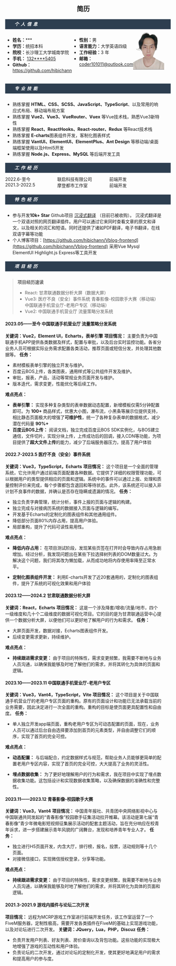  <center>
     <h2>简历</h2>
 </center>

<div style="height:32px;width:100%;padding-left:30px;background-color:#2D3E50">
    <h5 style="color:white;line-height:32px;letter-spacing: 6px;">个人信息</h5>
</div>
<div style="height:10px"></div>
<div style="display:flex;width:100%;font-size:14px">
    <ul style="flex:2;margin-left:0">
        <li><b>姓名：</b>***</li>
        <li><b>学历：</b>统招本科</li>
        <li><b>院校：</b>长沙理工大学城南学院</li>
        <li>
            <b>手机：</b>
            <a href="tel:132****5405">132****5405</a>
        </li>
        <li>
            <b>Github：</b>
            <a href="https://github.com/hibichann">https://github.com/hibichann</a>
        </li>
    </ul>
    <ul style="flex:2;margin-left:0">
        <li><b>性别：</b>男</li>
        <li><b>语言能力：</b>大学英语四级</li>
        <li><b>工作经验：</b>3 年</li>
        <li><b>邮箱：</b><a href="mailto:coder101011@outlook.com">coder101011@outlook.com</a></li>
    </ul>
    <div style="flex:1;margin-left:0">
        <div style="background-color:gray;width:100px;height:120px;"><img src="./compressed.jpg"></div>
    </div>
</div>
<div style="height:32px;width:100%;padding-left:30px;background-color:#2D3E50">
    <h5 style="color:white;line-height:32px;letter-spacing: 6px;">专业技能</h5>
</div>
<div style="height:10px"></div>

* 熟练掌握 **HTML、CSS、SCSS、JavaScript、TypeScript**、以及常用的响应式布局、移动端布局方案
* 熟练掌握 **Vue2、Vue3、VueRouter、Vuex** 等Vue技术栈，熟悉Vue3新特性
* 熟练掌握 **React、ReactHooks、React-router、Redux** 等React技术栈
* 熟练掌握 **E-charts**图表组件开发，客制化图表样式
* 熟练掌握 **VantUI、ElementUI、ElementPlus、Ant Design** 等移动端/桌面端框架使用以及Html5开发
* 熟练掌握 **Node.js、Express、MySQL** 等后端开发工具

<div style="height:32px;width:100%;padding-left:30px;background-color:#2D3E50">
    <h5 style="color:white;line-height:32px;letter-spacing: 6px;">工作经历</h5>
</div>
<div style="height:10px"></div>
<div style="display:flex;width:100%">
    <div style="flex:1">2022.6-至今 </div>
    <div style="flex:1">联启科技有限公司</div>
    <div style="flex:1">前端开发</div>
</div>
<div style="display:flex;width:100%">
    <div style="flex:1">2021.3-2022.5 </div>
    <div style="flex:1">摩登都市工作室</div>
    <div style="flex:1">前端开发</div>
</div>
<div style="height:32px;width:100%;padding-left:30px;background-color:#2D3E50">
    <h5 style="color:white;line-height:32px;letter-spacing: 6px;">特色经历</h5>
</div>
<div style="height:10px"></div>

* 参与开发**10k+ Star** Github项目 [沉浸式翻译](https://github.com/immersive-translate/immersive-translate) （目前已被收购）。
沉浸式翻译是一个双语对照的网页翻译插件。用户可以通过它来同时查看文章的原文和译文，以及相关的词汇和短语。同时还提供了诸如PDF翻译，电子书翻译，在线双语字幕等功能
* 个人博客项目：[https://github.com/hibichann/Vblog-frontend](https://github.com/hibichann/Vblog-frontend) 采用Vue Mysql ElementUI Highlight.js Express等工具开发

<div style="height:32px;width:100%;padding-left:30px;background-color:#2D3E50">
    <h5 style="color:white;line-height:32px;letter-spacing: 6px;">项目经历</h5>
</div>
<div style="height:10px"></div>

> **项目经历速读**
> * React:
    甘肃联通数据分析大屏（数据大屏）
> * Vue3:
    医疗不良（安全）事件系统
    青春影像-校园歌手大赛（移动端）
    中国联通手机营业厅-老用户专区（移动端）
> * Vue2:
    中国联通手机营业厅 流量策略分发系统
#### 2023.05——至今 中国联通手机营业厅 流量策略分发系统
**关键词：Vue2，Element UI，Echarts，表单引擎**
**项目情况：** 主要负责为中国联通手机APP提供各类数据及样式，配置与审批，以及后台实时监控功能。各省分业务人员可根据实际业务需求配置各类活动，推荐页面或短信分发，并处理其他数据等。
**任务：**
* 素材模板表单引擎的独立开发与维护。
* 百度云BOS上传，各类图表，通用样式等公共组件开发及维护。
* 审批，报表，产品，活动等常规业务页面开发与维护。
* 版本迭代，需求变更，性能优化等后续工作。

**难点亮点：**
* **表单引擎：** 实现多种复杂类型的表单数据动态配置，新增模板仅需5分钟配置即可。为 **100+** 商品样式，优惠大小图，瀑布流，小黑条等展示位提供支持，相比静态页面极大的增强了**可维护性**，统一了各种复杂表单的数据格式，减少潜在代码量 **90%+** 
* **百度云BOS上传：** 阅读文档，独立完成百度云BOS SDK实例化，与BOS建立通信，文件切片，实现分块上传，上传成功后的回调，接入CDN等功能，为项目提供了**超大文件上传**的能力，减少了后端服务器压力，提高了用户体验

#### 2022.7-2023.5 医疗不良（安全）事件系统
**关键词：Vue3，TypeScript，Echarts** 
**项目情况：** 这个项目是一个全面的管理系统，它允许用户通过前端页面配置各种数据。它提供了详细的权限管理功能，可以根据用户的类型提供相应的页面和逻辑。系统中的事件可以通过上报、处理和质量控制评价来完成，每个步骤都包含退回和等待状态。此外，该系统还可以接入非计划不良事件的数据，并确认是否存在隐瞒或遗漏的情况。
**任务：**
* 独立负责字典管理，统计分析，事件上报的页面与逻辑的构建。
* 独立完成与对接病历系统的数据接入页面与逻辑的编写。
* 开发基于Echarts的定制化的图表组件和其他通用组件。
* 降低部分页面80%内存占用，提高用户体验。
* 局部重构，提升了代码可读性易用性。

**难点亮点：**
* **降低内存占用：** 在项目测试阶段，发现某些页签在打开时会导致内存占用急剧增加。经过分析，我发现问题出在某些下拉选择树列表的DOM数量过大。为解决这个问题，我们将其改为懒加载，从而成功地将内存使用率降至正常水平。

* **定制化图表组件开发：** 利用E-charts开发了近20套通用的，定制化的图表组件，提升了系统的可视化效果和用户体验

#### 2023.12——2024.2 甘肃联通数据分析大屏
**关键词：React，Echarts** 
**项目情况：** 这是一个涉及降套/增收/流量/地市，四个一级维度和几十个二级维度的数据可视化项目。它的目的是为甘肃联通运营中心提供一个数据分析大屏，以便他们可以更好地了解用户的行为和需求。
**任务：**
* 大屏页面开发，数据对接，Echarts图表组件开发。
* 后续变更需求更新，持续维护。

**难点亮点：**
* **持续跟进需求变更：** 由于项目的特殊性，需求变更频繁，我需要不断地与业务人员沟通，以确保我能够及时地了解他们的需求，并将其转化为具体的页面和逻辑。

#### 2023.10——2023.11 中国联通手机营业厅-老用户专区
**关键词：Vue3，Vant4，TypeScript，Vite** 
**项目情况：** 这个项目是关于中国联通手机营业厅的老用户专区页面的重构。原有的页面设计和功能已无法承载当前的业务需要，因此决定进行一次全面的重构。重构的目标是使页面更具配置性和自由度。
**任务：**
* 单人独立开发app端页面，重构老用户专区为可动态配置的页面，现在，业务人员可以通过后台自由选择要添加到首页的元素类型，并自由调整它们的顺序，实现了首页的完全可控。

**难点亮点：**
* **动态配置：** 与后端配合，约定数据样式与规范，帮助业务人员能够更简单的配置老用户专区内容，实现了首页的完全可控，大大提高了业务的灵活性。

* **埋点数据收集：** 为了更好地理解用户的行为和需求，我在项目中实现了埋点数据收集功能。这包括设计和实现数据收集策略，以及确保数据的准确性和完整性。

#### 2023.11——2023.12 青春影像-校园歌手大赛
**关键词：Vue3，Vant4** 
**项目情况：** 中国青年报社、共青团中央网络影视中心与中国联通共同发起的“青春影像”校园歌手征集活动拉开帷幕。该活动是第七届“青春影像”青少年微电影短视频征集展示活动的配套主题活动，旨在充分响应在校青年诉求，进一步搭建展示青年风貌的广阔舞台，发现和培养青年专业人才。
**任务：**
* 独立进行H5页面开发，内含大厅，排行榜，报名，投票，活动规则等十几个页面。
* 对接微信接口，实现微信授权登录，分享等功能。

**难点亮点：**
* **持续跟进需求变更：** 由于项目的特殊性，需求变更频繁，我需要不断地与业务人员沟通，以确保我能够及时地了解他们的需求，并将其转化为具体的页面和逻辑。

#### 2021.3-2021.9 游戏内插件与论坛二次开发
**项目情况：** 远程为MCRP游戏工作室进行前端开发任务，该工作室运营了一个FiveM服务器，定制性极高，需要开发各类插件在FiveM的基础上实现游戏功能，以及对论坛进行二次开发。
**关键词：JQuery，Lua，PHP，Discuz** 
**任务：**
* 负责开发用户列表、好友列表、房价查询以及背包功能。这些功能的实现极大地增强了游戏的互动性和用户体验。
* 负责论坛的二次开发，通过对论坛的定制化开发，使其更好地满足用户的需求和提高用户的参与度。